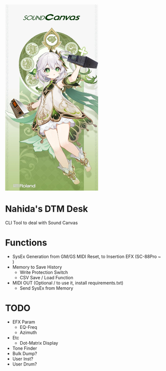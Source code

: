 <img src="doc/title.png" width="300">

# Nahida's DTM Desk
CLI Tool to deal with Sound Canvas

# Functions
- SysEx Generation from GM/GS MIDI Reset, to Insertion EFX (SC-88Pro ~ )
- Memory to Save History
  - Write Protection Switch
  - CSV Save / Load Function
- MIDI OUT (Optional / to use it, install requirements.txt)
  - Send SysEx from Memory

# TODO
 - EFX Param
   - EQ-Freq
   - Azimuth
 - Etc
   - Dot-Matrix Display
 - Tone Finder
 - Bulk Dump?
 - User Inst?
 - User Drum?
